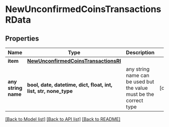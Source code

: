 # NewUnconfirmedCoinsTransactionsRData


## Properties
Name | Type | Description | Notes
------------ | ------------- | ------------- | -------------
**item** | [**NewUnconfirmedCoinsTransactionsRI**](NewUnconfirmedCoinsTransactionsRI.md) |  | 
**any string name** | **bool, date, datetime, dict, float, int, list, str, none_type** | any string name can be used but the value must be the correct type | [optional]

[[Back to Model list]](../README.md#documentation-for-models) [[Back to API list]](../README.md#documentation-for-api-endpoints) [[Back to README]](../README.md)


